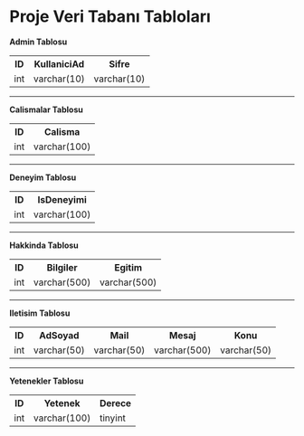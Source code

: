 # Proje Veri Tabanı Tabloları

<b>Admin Tablosu</b>

<table>
  <tr>
    <th>ID</th>
    <th>KullaniciAd</th>
    <th>Sifre</th>
  </tr>
  <tr>
    <td>int</td>
    <td>varchar(10)</td>
    <td>varchar(10)</td>
  </tr>
</table>

<hr>

<b>Calismalar Tablosu</b>

<table>
  <tr>
    <th>ID</th>
    <th>Calisma</th>
  </tr>
  <tr>
    <td>int</td>
    <td>varchar(100)</td>
  </tr>
</table>

<hr>

<b>Deneyim Tablosu</b>

<table>
  <tr>
    <th>ID</th>
    <th>IsDeneyimi</th>
  </tr>
  <tr>
    <td>int</td>
    <td>varchar(100)</td>
  </tr>
</table>

<hr>

<b>Hakkinda Tablosu</b>

<table>
  <tr>
    <th>ID</th>
    <th>Bilgiler</th>
    <th>Egitim</th>
  </tr>
  <tr>
    <td>int</td>
    <td>varchar(500)</td>
    <td>varchar(500)</td>
  </tr>
</table>

<hr>

<b>Iletisim Tablosu</b>

<table>
  <tr>
    <th>ID</th>
    <th>AdSoyad</th>
    <th>Mail</th>
    <th>Mesaj</th>
    <th>Konu</th>
  </tr>
  <tr>
    <td>int</td>
    <td>varchar(50)</td>
    <td>varchar(50)</td>
    <td>varchar(500)</td>
    <td>varchar(50)</td>
  </tr>
</table>

<hr>

<b>Yetenekler Tablosu</b>

<table>
  <tr>
    <th>ID</th>
    <th>Yetenek</th>
    <th>Derece</th>
  </tr>
  <tr>
    <td>int</td>
    <td>varchar(100)</td>
    <td>tinyint</td>
  </tr>
</table>
